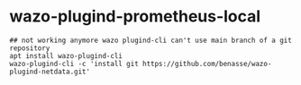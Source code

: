 # wazo-plugind-prometheus-local
```
## not working anymore wazo plugind-cli can't use main branch of a git repository
apt install wazo-plugind-cli
wazo-plugind-cli -c 'install git https://github.com/benasse/wazo-plugind-netdata.git'
```
